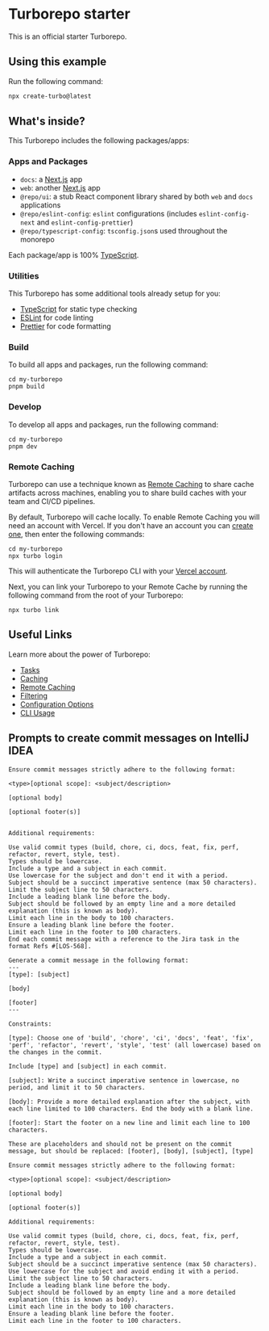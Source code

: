 # Turborepo starter

This is an official starter Turborepo.

## Using this example

Run the following command:

```sh
npx create-turbo@latest
```

## What's inside?

This Turborepo includes the following packages/apps:

### Apps and Packages

- `docs`: a [Next.js](https://nextjs.org/) app
- `web`: another [Next.js](https://nextjs.org/) app
- `@repo/ui`: a stub React component library shared by both `web` and `docs` applications
- `@repo/eslint-config`: `eslint` configurations (includes `eslint-config-next` and `eslint-config-prettier`)
- `@repo/typescript-config`: `tsconfig.json`s used throughout the monorepo

Each package/app is 100% [TypeScript](https://www.typescriptlang.org/).

### Utilities

This Turborepo has some additional tools already setup for you:

- [TypeScript](https://www.typescriptlang.org/) for static type checking
- [ESLint](https://eslint.org/) for code linting
- [Prettier](https://prettier.io) for code formatting

### Build

To build all apps and packages, run the following command:

```
cd my-turborepo
pnpm build
```

### Develop

To develop all apps and packages, run the following command:

```
cd my-turborepo
pnpm dev
```

### Remote Caching

Turborepo can use a technique known as [Remote Caching](https://turbo.build/repo/docs/core-concepts/remote-caching) to
share cache artifacts across machines, enabling you to share build caches with your team and CI/CD pipelines.

By default, Turborepo will cache locally. To enable Remote Caching you will need an account with Vercel. If you don't
have an account you can [create one](https://vercel.com/signup), then enter the following commands:

```
cd my-turborepo
npx turbo login
```

This will authenticate the Turborepo CLI with
your [Vercel account](https://vercel.com/docs/concepts/personal-accounts/overview).

Next, you can link your Turborepo to your Remote Cache by running the following command from the root of your Turborepo:

```
npx turbo link
```

## Useful Links

Learn more about the power of Turborepo:

- [Tasks](https://turbo.build/repo/docs/core-concepts/monorepos/running-tasks)
- [Caching](https://turbo.build/repo/docs/core-concepts/caching)
- [Remote Caching](https://turbo.build/repo/docs/core-concepts/remote-caching)
- [Filtering](https://turbo.build/repo/docs/core-concepts/monorepos/filtering)
- [Configuration Options](https://turbo.build/repo/docs/reference/configuration)
- [CLI Usage](https://turbo.build/repo/docs/reference/command-line-reference)

## Prompts to create commit messages on IntelliJ IDEA

```text
Ensure commit messages strictly adhere to the following format:

<type>[optional scope]: <subject/description>

[optional body]

[optional footer(s)]


Additional requirements:

Use valid commit types (build, chore, ci, docs, feat, fix, perf, refactor, revert, style, test).
Types should be lowercase.
Include a type and a subject in each commit.
Use lowercase for the subject and don't end it with a period.
Subject should be a succinct imperative sentence (max 50 characters).
Limit the subject line to 50 characters.
Include a leading blank line before the body.
Subject should be followed by an empty line and a more detailed explanation (this is known as body).
Limit each line in the body to 100 characters.
Ensure a leading blank line before the footer.
Limit each line in the footer to 100 characters.
End each commit message with a reference to the Jira task in the format Refs #[LOS-568].
```

```text
Generate a commit message in the following format:
---
[type]: [subject]

[body]

[footer]
---

Constraints:

[type]: Choose one of 'build', 'chore', 'ci', 'docs', 'feat', 'fix', 'perf', 'refactor', 'revert', 'style', 'test' (all lowercase) based on the changes in the commit.

Include [type] and [subject] in each commit.

[subject]: Write a succinct imperative sentence in lowercase, no period, and limit it to 50 characters.

[body]: Provide a more detailed explanation after the subject, with each line limited to 100 characters. End the body with a blank line.

[footer]: Start the footer on a new line and limit each line to 100 characters.

These are placeholders and should not be present on the commit message, but should be replaced: [footer], [body], [subject], [type]
```

```text
Ensure commit messages strictly adhere to the following format:

<type>[optional scope]: <subject/description>

[optional body]

[optional footer(s)]

Additional requirements:

Use valid commit types (build, chore, ci, docs, feat, fix, perf, refactor, revert, style, test).
Types should be lowercase.
Include a type and a subject in each commit.
Subject should be a succinct imperative sentence (max 50 characters).
Use lowercase for the subject and avoid ending it with a period.
Limit the subject line to 50 characters.
Include a leading blank line before the body.
Subject should be followed by an empty line and a more detailed explanation (this is known as body).
Limit each line in the body to 100 characters.
Ensure a leading blank line before the footer.
Limit each line in the footer to 100 characters.
```
